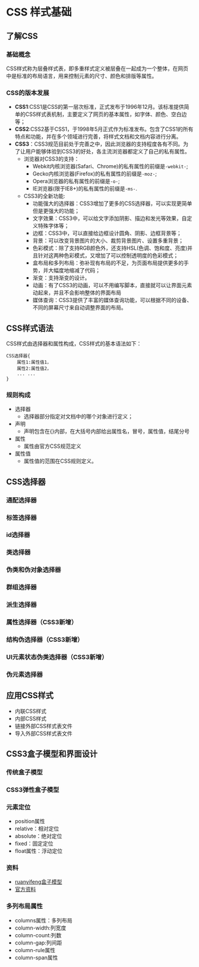 # CSS 样式基础
## 了解CSS
### 基础概念
CSS样式称为层叠样式表，即多重样式定义被层叠在一起成为一个整体，在网页中是标准的布局语言，用来控制元素的尺寸、颜色和排版等属性。
### CSS的版本发展
- **CSS1**:CSS1是CSS的第一层次标准，正式发布于1996年12月。该标准提供简单的CSS样式表机制，主要定义了网页的基本属性，如字体、颜色、空白边等；
- **CSS2**:CSS2基于CSS1，于1998年5月正式作为标准发布。包含了CSS1的所有特点和功能，并在多个领域进行完善，将样式文档和文档内容进行分离。
- **CSS3**：CSS3规范目前处于完善之中，因此浏览器的支持程度各有不同。为了让用户能够体验到CSS3的好处，各主流浏览器都定义了自己的私有属性。
    - 浏览器对CSS3的支持：
        - Webkit内核浏览器(Safari、Chrome)的私有属性的前缀是`-webkit-`;
        - Gecko内核浏览器(Firefox)的私有属性的前缀是`-moz-`;
        - Opera浏览器的私有属性的前缀是`-o-`;
        - IE浏览器(限于IE8+)的私有属性的前缀是`-ms-`.
    - CSS3的全新功能:
        - 功能强大的选择器：CSS3增加了更多的CSS选择器，可以实现更简单但是更强大的功能；
        - 文字效果：CSS3中，可以给文字添加阴影、描边和发光等效果，自定义特殊字体等；
        - 边框：CSS3中，可以直接给边框设计圆角、阴影、边框背景等；
        - 背景：可以改变背景图片的大小、裁剪背景图片、设置多重背景；
        - 色彩模式：除了支持RGB颜色外，还支持HSL(色调、饱和度、亮度)并且针对这两种色彩模式，又增加了可以控制透明度的色彩模式；
        - 盒布局和多列布局：弥补现有布局的不足，为页面布局提供更多的手势，并大幅度地缩减了代码；
        - 渐变：支持渐变的设计。
        - 动画：有了CSS3的动画，可以不用编写脚本，直接就可以让界面元素动起来，并且不会影响整体的界面布局
        - 媒体查询：CSS3提供了丰富的媒体查询功能，可以根据不同的设备、不同的屏幕尺寸来自动调整界面的布局。
## CSS样式语法
CSS样式由选择器和属性构成，CSS样式的基本语法如下：

    CSS选择器{
        属性1:属性值1，
        属性2:属性值2，
        ... ...
    } 
### 规则构成
- 选择器
    - 选择器部分指定对文档中的哪个对象进行定义；
- 声明
    - 声明包含在{}内部，在大括号内部给出属性名，冒号，属性值，结尾分号
- 属性
    - 属性由官方CSS规范定义
- 属性值
    - 属性值的范围在CSS规则定义。

## CSS选择器
### 通配选择器
### 标签选择器
### id选择器
### 类选择器
### 伪类和伪对象选择器
### 群组选择器
### 派生选择器
### 属性选择器（CSS3新增）
### 结构伪选择器（CSS3新增）
### UI元素状态伪类选择器（CSS3新增）
### 伪元素选择器


## 应用CSS样式
- 内联CSS样式
- 内部CSS样式
- 链接外部CSS样式表文件
- 导入外部CSS样式表文件

## CSS3盒子模型和界面设计

### 传统盒子模型
### CSS3弹性盒子模型
### 元素定位
- position属性
- relative：相对定位
- absolute：绝对定位
- fixed：固定定位
- float属性：浮动定位

### 资料
 - [ruanyifeng盒子模型](www.ruanyifeng.com)
 - [官方资料](www.guanfangziliao.com)


### 多列布局属性
- columns属性：多列布局
- column-width:列宽度
- column-count:列数
- column-gap:列间距
- column-rule属性
- column-span属性





